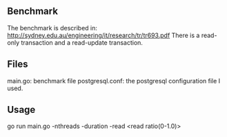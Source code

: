 ## Benchmark
The benchmark is described in:
http://sydney.edu.au/engineering/it/research/tr/tr693.pdf
There is a read-only transaction and a read-update transaction.

## Files
main.go: benchmark file
postgresql.conf: the postgresql configuration file I used.

## Usage
go run main.go -nthreads <threads> -duration <test time> -read <read ratio(0-1.0)>

